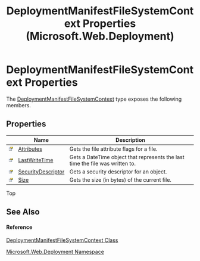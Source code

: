 ﻿---
title: DeploymentManifestFileSystemContext Properties (Microsoft.Web.Deployment)
TOCTitle: DeploymentManifestFileSystemContext Properties
ms:assetid: Properties.T:Microsoft.Web.Deployment.DeploymentManifestFileSystemContext
ms:mtpsurl: https://msdn.microsoft.com/en-us/library/microsoft.web.deployment.deploymentmanifestfilesystemcontext_properties(v=VS.90)
ms:contentKeyID: 20208991
ms.date: 05/02/2012
mtps_version: v=VS.90
---

# DeploymentManifestFileSystemContext Properties

The [DeploymentManifestFileSystemContext](deploymentmanifestfilesystemcontext-class-microsoft-web-deployment.md) type exposes the following members.

## Properties

<table>
<thead>
<tr class="header">
<th> </th>
<th>Name</th>
<th>Description</th>
</tr>
</thead>
<tbody>
<tr class="odd">
<td><img src="images/Dd565996.pubproperty(en-us,VS.90).gif" title="Public property" alt="Public property" /></td>
<td><a href="deploymentmanifestfilesystemcontext-attributes-property-microsoft-web-deployment.md">Attributes</a></td>
<td>Gets the file attribute flags for a file.</td>
</tr>
<tr class="even">
<td><img src="images/Dd565996.pubproperty(en-us,VS.90).gif" title="Public property" alt="Public property" /></td>
<td><a href="deploymentmanifestfilesystemcontext-lastwritetime-property-microsoft-web-deployment.md">LastWriteTime</a></td>
<td>Gets a DateTime object that represents the last time the file was written to.</td>
</tr>
<tr class="odd">
<td><img src="images/Dd565996.pubproperty(en-us,VS.90).gif" title="Public property" alt="Public property" /></td>
<td><a href="deploymentmanifestfilesystemcontext-securitydescriptor-property-microsoft-web-deployment.md">SecurityDescriptor</a></td>
<td>Gets a security descriptor for an object.</td>
</tr>
<tr class="even">
<td><img src="images/Dd565996.pubproperty(en-us,VS.90).gif" title="Public property" alt="Public property" /></td>
<td><a href="deploymentmanifestfilesystemcontext-size-property-microsoft-web-deployment.md">Size</a></td>
<td>Gets the size (in bytes) of the current file.</td>
</tr>
</tbody>
</table>


Top

## See Also

#### Reference

[DeploymentManifestFileSystemContext Class](deploymentmanifestfilesystemcontext-class-microsoft-web-deployment.md)

[Microsoft.Web.Deployment Namespace](microsoft-web-deployment-namespace.md)

